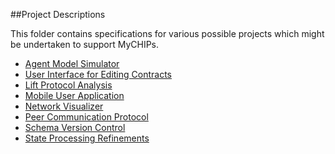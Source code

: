 ##Project Descriptions

This folder contains specifications for various possible projects which might
be undertaken to support MyCHIPs.

- [Agent Model Simulator](Agent_Model.md)
- [User Interface for Editing Contracts](Contract_UI.md)
- [Lift Protocol Analysis](Lift_Protocol.md)
- [Mobile User Application](MyCHIPs_Mobile.md)
- [Network Visualizer](Network_Visualizer.md)
- [Peer Communication Protocol](Peer_Communication.md)
- [Schema Version Control](Schema_Versions.md)
- [State Processing Refinements](State_Machine.md)
